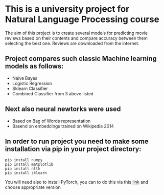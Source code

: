 # This is a university project for Natural Language Processing course 
The aim of this project is to create several models for predicting movie reviews based on their contents and compare accuracy between them selecting the best one. 
Reviews are downloaded from the internet.

## Project compares such classic Machine learning models as follows:
- Naive Bayes
- Logistic Regression
- Sklearn Classifier
- Combined Classifier from 3 above listed 

## Next also neural newtorks were used 
- Based on Bag of Words representation 
- Basend on embeddings trained on Wikipedia 2014 

## In order to run project you need to make some installation via pip in your project directory: 
```console
pip install numpy
pip install matplotlib
pip install nltk
pip install sklearn
```
You will need also to install PyTorch, you can to do this via this [link](https://pytorch.org) and choose appropriate version
